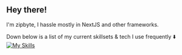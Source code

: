 ## Hey there!

I'm zipbyte, I hassle mostly in NextJS and other frameworks.

Down below is a list of my current skillsets & tech I use frequently ⬇️
[![My Skills](https://skillicons.dev/icons?i=js,html,css,ae,bash,blender,cloudflare,discord,bots,discordjs,electron,express,figma,firebase,git,github,idea,java,kotlin,linux,md,mongodb,mysql,nextjs,nginx,nodejs,ps,prisma,py,sqlite,supabase,tailwind,tauri,ubuntu,unity,unreal,vercel,windows)](https://skillicons.dev)
